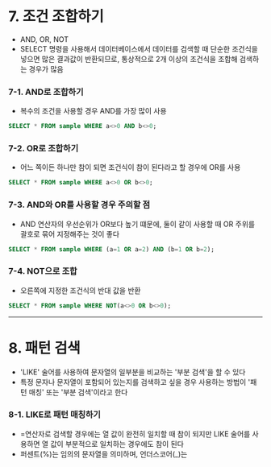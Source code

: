 # 7. 조건 조합하기
- AND, OR, NOT
- SELECT 명령을 사용해서 데이터베이스에서 데이터를 검색할 때 단순한 조건식을 넣으면 많은 결과값이 반환되므로, 통상적으로 2개 이상의 조건식을 조합해 검색하는 경우가 많음

### 7-1. AND로 조합하기
- 복수의 조건을 사용할 경우 AND를 가장 많이 사용

```sql
SELECT * FROM sample WHERE a<>0 AND b<>0;
```

### 7-2. OR로 조합하기
- 어느 쪽이든 하나만 참이 되면 조건식이 참이 된다라고 할 경우에 OR를 사용

```sql
SELECT * FROM sample WHERE a<>0 OR b<>0;
```

### 7-3. AND와 OR를 사용할 경우 주의할 점
- AND 연산자의 우선순위가 OR보다 높기 떄문에, 둘이 같이 사용할 때 OR 주위를 괄호로 묶어 지정해주는 것이 좋다

```sql
SELECT * FROM sample WHERE (a=1 OR a=2) AND (b=1 OR b=2);
```

### 7-4. NOT으로 조합
- 오른쪽에 지정한 조건식의 반대 값을 반환

```sql
SELECT * FROM sample WHERE NOT(a<>0 OR b<>0);
```
<hr>

# 8. 패턴 검색
- 'LIKE' 술어를 사용하여 문자열의 일부분을 비교하는 '부분 검색'을 할 수 있다
- 특정 문자나 문자열이 포함되어 있는지를 검색하고 싶을 경우 사용하는 방법이 '패턴 매칭' 또는 '부분 검색'이라고 한다

### 8-1. LIKE로 패턴 매칭하기
- \=연산자로 검색할 경우에는 열 값이 완전히 일치할 때 참이 되지만 LIKE 술어를 사용하면 열 값이 부분적으로 일치하는 경우에도 참이 된다
- 퍼센트(%)는 임의의 문자열을 의미하며, 언더스코어(\_)는 
